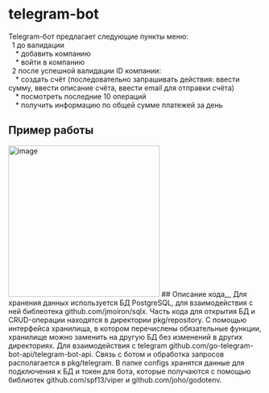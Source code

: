 # telegram-bot
  Telegram-бот предлагает следующие пункты меню:\
   &ensp;1 до валидации \
       &emsp;* добавить компанию\
       &emsp;* войти в компанию\
   &ensp;2 после успешной валидации ID компании:\
       &emsp;* создать счёт (последовательно запрашивать действия: ввести сумму, ввести описание счёта, ввести email для отправки счёта)\
       &emsp;* посмотреть последние 10 операций\
       &emsp;* получить информацию по общей сумме платежей за день
       
## Пример работы
<img width="300" alt="image" src="https://user-images.githubusercontent.com/102811233/224660092-bf29244b-ce45-40e4-8698-1eddf0981d0b.png">
## Описание кода__
Для хранения данных используется БД PostgreSQL, для взаимодействия с ней библеотека github.com/jmoiron/sqlx. Часть кода для открытия БД и CRUD-операции находятся в директории pkg/repository. С помощью интерфейса хранилища, в котором перечислены обязательные функции, хранилище можно заменить на другую БД без изменений в других директориях.
Для взаимодействия с telegram github.com/go-telegram-bot-api/telegram-bot-api. Связь с ботом и обработка запросов располагается в pkg/telegram.
В папке configs хранятся данные для подключения к БД и токен для бота, которые получаются с помощью библиотек github.com/spf13/viper и github.com/joho/godotenv.

